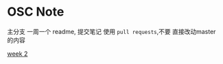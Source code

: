 # OSC Note

主分支 一周一个 readme,   提交笔记 使用 `pull requests`,不要 直接改动master 的内容

[week 2](https://github.com/yaoxin1995/OSC_NOTE/tree/week-2)
